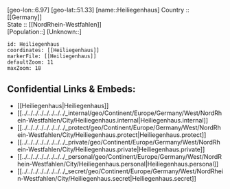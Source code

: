 ﻿---
location: [51.33,6.97] 
mapzoom: [7,12] 
mapmarker: city 
type: City
tags:
- geo/City


SpocWebEntityId: 30842
isDeleted: false
confidential: public

---
[geo-lon::6.97] 
[geo-lat::51.33] 
[name::Heiliegenhaus] 
Country :: [[Germany]]  
State :: [[NordRhein-Westfahlen]]  
[Population::] 
[Unknown::] 


```leaflet
id: Heiliegenhaus
coordinates: [[Heiliegenhaus]] 
markerFile: [[Heiliegenhaus]] 
defaultZoom: 11 
maxZoom: 18
```


## Confidential Links & Embeds: 
- [[Heiliegenhaus|Heiliegenhaus]]  
- [[../../../../../../../../_internal/geo/Continent/Europe/Germany/West/NordRhein-Westfahlen/City/Heiliegenhaus.internal|Heiliegenhaus.internal]] 
- [[../../../../../../../../_protect/geo/Continent/Europe/Germany/West/NordRhein-Westfahlen/City/Heiliegenhaus.protect|Heiliegenhaus.protect]] 
- [[../../../../../../../../_private/geo/Continent/Europe/Germany/West/NordRhein-Westfahlen/City/Heiliegenhaus.private|Heiliegenhaus.private]] 
- [[../../../../../../../../_personal/geo/Continent/Europe/Germany/West/NordRhein-Westfahlen/City/Heiliegenhaus.personal|Heiliegenhaus.personal]] 
- [[../../../../../../../../_secret/geo/Continent/Europe/Germany/West/NordRhein-Westfahlen/City/Heiliegenhaus.secret|Heiliegenhaus.secret]] 
